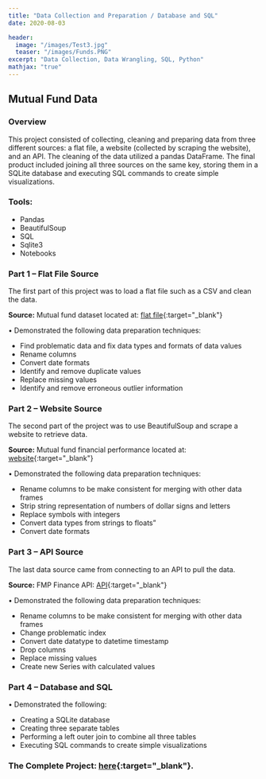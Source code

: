 ```yaml
---
title: "Data Collection and Preparation / Database and SQL"
date: 2020-08-03

header:
  image: "/images/Test3.jpg"
  teaser: "/images/Funds.PNG"
excerpt: "Data Collection, Data Wrangling, SQL, Python"
mathjax: "true"
---
```


## Mutual Fund Data

### Overview
This project consisted of collecting, cleaning and preparing data from three different sources: a flat file, a website (collected by scraping the website), and an API. The cleaning of the data utilized a pandas DataFrame. The final product included joining all three sources on the same key, storing them in a SQLite database and executing SQL commands to create simple visualizations.

### Tools:

* Pandas
* BeautifulSoup
* SQL
* Sqlite3
* Notebooks

### Part 1 – Flat File Source

The first part of this project was to load a flat file such as a CSV and clean the data.

**Source:** Mutual fund dataset located at: [flat file](https://www.kaggle.com/stefanoleone992/mutual-funds-and-etfs?select=Mutual+Funds.csv){:target="_blank"}

• Demonstrated the following data preparation techniques:

* Find problematic data and fix data types and formats of data values
* Rename columns
* Convert date formats
* Identify and remove duplicate values
* Replace missing values
* Identify and remove erroneous outlier information

### Part 2 – Website Source

The second part of the project was to use BeautifulSoup and scrape a website to retrieve data.

**Source:** Mutual fund financial performance located at: [website](https://charts.ussif.org/mfpc/){:target="_blank"}

• Demonstrated the following data preparation techniques:

* Rename columns to be make consistent for merging with other data frames
* Strip string representation of numbers of dollar signs and letters
* Replace symbols with integers
* Convert data types from strings to floats”
* Convert date formats

### Part 3 – API Source

The last data source came from connecting to an API to pull the data.

**Source:** FMP Finance API: [API](https://financialmodelingprep.com/developer/docs/){:target="_blank"}

• Demonstrated the following data preparation techniques:

* Rename columns to be make consistent for merging with other data frames
* Change problematic index
* Convert date datatype to datetime timestamp
* Drop columns
* Replace missing values
* Create new Series with calculated values

### Part 4 – Database and SQL

• Demonstrated the following:

* Creating a SQLite database
* Creating three separate tables
* Performing a left outer join to combine all three tables
* Executing SQL commands to create simple visualizations


### The Complete Project: [here](https://github.com/MaryDonovanMartello/Data-Collection-Preparation-Mutual-Funds){:target="_blank"}.
